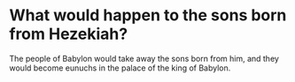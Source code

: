 # What would happen to the sons born from Hezekiah?

The people of Babylon would take away the sons born from him, and they would become eunuchs in the palace of the king of Babylon.
